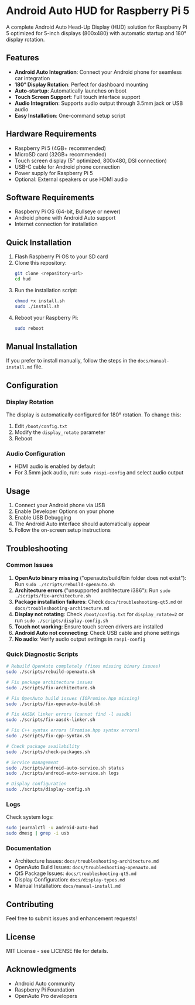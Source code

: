# Android Auto HUD for Raspberry Pi 5

A complete Android Auto Head-Up Display (HUD) solution for Raspberry Pi 5 optimized for 5-inch displays (800x480) with automatic startup and 180° display rotation.

## Features

- **Android Auto Integration**: Connect your Android phone for seamless car integration
- **180° Display Rotation**: Perfect for dashboard mounting
- **Auto-startup**: Automatically launches on boot
- **Touch Screen Support**: Full touch interface support
- **Audio Integration**: Supports audio output through 3.5mm jack or USB audio
- **Easy Installation**: One-command setup script

## Hardware Requirements

- Raspberry Pi 5 (4GB+ recommended)
- MicroSD card (32GB+ recommended)
- Touch screen display (5" optimized, 800x480, DSI connection)
- USB-C cable for Android phone connection
- Power supply for Raspberry Pi 5
- Optional: External speakers or use HDMI audio

## Software Requirements

- Raspberry Pi OS (64-bit, Bullseye or newer)
- Android phone with Android Auto support
- Internet connection for installation

## Quick Installation

1. Flash Raspberry Pi OS to your SD card
2. Clone this repository:
   ```bash
   git clone <repository-url>
   cd hud
   ```
3. Run the installation script:
   ```bash
   chmod +x install.sh
   sudo ./install.sh
   ```
4. Reboot your Raspberry Pi:
   ```bash
   sudo reboot
   ```

## Manual Installation

If you prefer to install manually, follow the steps in the `docs/manual-install.md` file.

## Configuration

### Display Rotation
The display is automatically configured for 180° rotation. To change this:
1. Edit `/boot/config.txt`
2. Modify the `display_rotate` parameter
3. Reboot

### Audio Configuration
- HDMI audio is enabled by default
- For 3.5mm jack audio, run: `sudo raspi-config` and select audio output

## Usage

1. Connect your Android phone via USB
2. Enable Developer Options on your phone
3. Enable USB Debugging
4. The Android Auto interface should automatically appear
5. Follow the on-screen setup instructions

## Troubleshooting

### Common Issues

1. **OpenAuto binary missing** ("openauto/build/bin folder does not exist"): Run `sudo ./scripts/rebuild-openauto.sh`
2. **Architecture errors** ("unsupported architecture i386"): Run `sudo ./scripts/fix-architecture.sh`
3. **Package installation failures**: Check `docs/troubleshooting-qt5.md` or `docs/troubleshooting-architecture.md`
4. **Display not rotating**: Check `/boot/config.txt` for `display_rotate=2` or run `sudo ./scripts/display-config.sh`
5. **Touch not working**: Ensure touch screen drivers are installed
6. **Android Auto not connecting**: Check USB cable and phone settings
7. **No audio**: Verify audio output settings in `raspi-config`

### Quick Diagnostic Scripts

```bash
# Rebuild OpenAuto completely (fixes missing binary issues)
sudo ./scripts/rebuild-openauto.sh

# Fix package architecture issues
sudo ./scripts/fix-architecture.sh

# Fix OpenAuto build issues (IOPromise.hpp missing)
sudo ./scripts/fix-openauto-build.sh

# Fix AASDK linker errors (cannot find -l aasdk)
sudo ./scripts/fix-aasdk-linker.sh

# Fix C++ syntax errors (Promise.hpp syntax errors)
sudo ./scripts/fix-cpp-syntax.sh

# Check package availability
sudo ./scripts/check-packages.sh

# Service management
sudo ./scripts/android-auto-service.sh status
sudo ./scripts/android-auto-service.sh logs

# Display configuration
sudo ./scripts/display-config.sh
```

### Logs

Check system logs:
```bash
sudo journalctl -u android-auto-hud
sudo dmesg | grep -i usb
```

### Documentation

- Architecture Issues: `docs/troubleshooting-architecture.md`
- OpenAuto Build Issues: `docs/troubleshooting-openauto.md`
- Qt5 Package Issues: `docs/troubleshooting-qt5.md`
- Display Configuration: `docs/display-types.md`
- Manual Installation: `docs/manual-install.md`

## Contributing

Feel free to submit issues and enhancement requests!

## License

MIT License - see LICENSE file for details.

## Acknowledgments

- Android Auto community
- Raspberry Pi Foundation
- OpenAuto Pro developers 